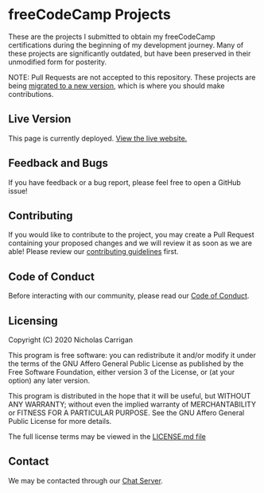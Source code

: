 # freeCodeCamp Projects

These are the projects I submitted to obtain my freeCodeCamp certifications during the beginning of my development journey. Many of these projects are significantly outdated, but have been preserved in their unmodified form for posterity.

NOTE: Pull Requests are not accepted to this repository. These projects are being [migrated to a new version](https://github.com/nhcarrigan/freecodecamp-projects), which is where you should make contributions.

## Live Version

This page is currently deployed. [View the live website.](https://www.nhcarrigan.com/fcc-projects)

## Feedback and Bugs

If you have feedback or a bug report, please feel free to open a GitHub issue!

## Contributing

If you would like to contribute to the project, you may create a Pull Request containing your proposed changes and we will review it as soon as we are able! Please review our [contributing guidelines](CONTRIBUTING.md) first.

## Code of Conduct

Before interacting with our community, please read our [Code of Conduct](CODE_OF_CONDUCT.md).

## Licensing

Copyright (C) 2020 Nicholas Carrigan

This program is free software: you can redistribute it and/or modify it under the terms of the GNU Affero General Public License as published by the Free Software Foundation, either version 3 of the License, or (at your option) any later version.

This program is distributed in the hope that it will be useful, but WITHOUT ANY WARRANTY; without even the implied warranty of MERCHANTABILITY or FITNESS FOR A PARTICULAR PURPOSE. See the GNU Affero General Public License for more details.

The full license terms may be viewed in the [LICENSE.md file](./LICENSE.md)

## Contact

We may be contacted through our [Chat Server](https://chat.nhcarrigan.com).